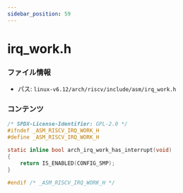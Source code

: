 ```yaml
---
sidebar_position: 59
---
```

# irq_work.h

### ファイル情報

- パス: `linux-v6.12/arch/riscv/include/asm/irq_work.h`

### コンテンツ

```h
/* SPDX-License-Identifier: GPL-2.0 */
#ifndef _ASM_RISCV_IRQ_WORK_H
#define _ASM_RISCV_IRQ_WORK_H

static inline bool arch_irq_work_has_interrupt(void)
{
	return IS_ENABLED(CONFIG_SMP);
}

#endif /* _ASM_RISCV_IRQ_WORK_H */

```
